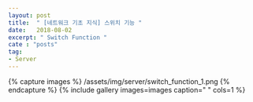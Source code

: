 ```yaml
---
layout: post
title:  " [네트워크 기초 지식] 스위치 기능 "
date:   2018-08-02
excerpt: " Switch Function "
cate : "posts"
tag:
- Server
---
```



{% capture images %}
    /assets/img/server/switch_function_1.png
{% endcapture %}
{% include gallery images=images caption=" " cols=1 %}

